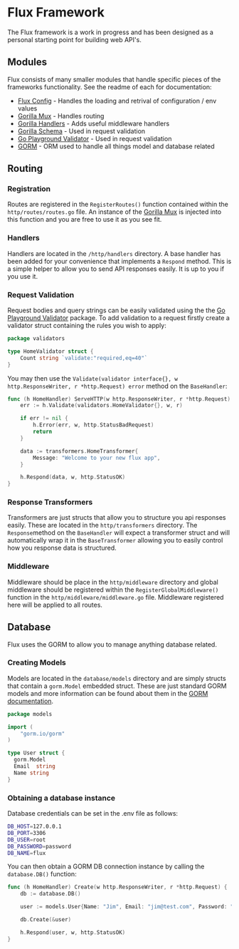 # Flux Framework

The Flux framework is a work in progress and has been designed as a personal starting point for building web API's.

## Modules
Flux consists of many smaller modules that handle specific pieces of the frameworks functionality. See the readme of each for documentation:

* [Flux Config](https://github.com/AdamHutchison/flux-config) - Handles the loading and retrival of configuration / env values
* [Gorilla Mux](https://github.com/gorilla/mux) - Handles routing
* [Gorilla Handlers](https://github.com/gorilla/handlers) - Adds useful middleware handlers
* [Gorilla Schema](https://github.com/gorilla/schema) - Used in request validation
* [Go Playground Validator](https://github.com/go-playground/validator) - Used in request validation
* [GORM](https://gorm.io/index.html) - ORM used to handle all things model and database related

## Routing

### Registration
Routes are registered in the `RegisterRoutes()` function contained within the `http/routes/routes.go` file. An instance of the [Gorilla Mux](https://github.com/gorilla/mux) is injected into this function and you are free to use it as you see fit.

### Handlers
Handlers are located in the `/http/handlers` directory. A base handler has been added for your convenience that implements a `Respond` method. This is a simple helper to allow you to send API responses easily. It is up to you if you use it.

### Request Validation
Request bodies and query strings can be easily validated using the the [Go Playground Validator](https://github.com/go-playground/validator) package. To add validation to a request firstly create a validator struct containing the rules you wish to apply:

```go
package validators

type HomeValidator struct {
	Count string `validate:"required,eq=40"`
}
```

You may then use the `Validate(validator interface{}, w http.ResponseWriter, r *http.Request) error` method on the `BaseHandler`:

```go
func (h HomeHandler) ServeHTTP(w http.ResponseWriter, r *http.Request) {
	err := h.Validate(validators.HomeValidator{}, w, r)

	if err != nil {
		h.Error(err, w, http.StatusBadRequest)
		return
	}

	data := transformers.HomeTransformer{
		Message: "Welcome to your new flux app",
	}

	h.Respond(data, w, http.StatusOK)
}
```

### Response Transformers
Transformers are just structs that allow you to structure you api responses easily. These are located in the `http/transformers` directory. The `Response`method on the `BaseHandler` will expect a transformer struct and will automatically wrap it in the `BaseTransformer` allowing you to easily control how you response data is structured.

### Middleware
Middleware should be place in the `http/middleware` directory and global middleware should be registered within the `RegisterGlobalMiddleware()` function in the `http/middleware/middleware.go` file. Middleware registered here will be applied to all routes.

## Database
Flux uses the GORM to allow you to manage anything database related.

### Creating Models
Models are located in the `database/models` directory and are simply structs that contain a `gorm.Model` embedded struct. These are just standard GORM models and more information can be found about them in the [GORM documentation](https://gorm.io/docs/models.html).

```go
package models

import (
	"gorm.io/gorm"
)

type User struct {
  gorm.Model
  Email  string
  Name string
}
```

### Obtaining a database instance
Database credentials can be set in the .env file as follows:
```bash
DB_HOST=127.0.0.1
DB_PORT=3306
DB_USER=root
DB_PASSWORD=password
DB_NAME=flux
```

You can then obtain a GORM DB connection instance by calling the `database.DB()` function:

```go
func (h HomeHandler) Create(w http.ResponseWriter, r *http.Request) {
	db := database.DB()

	user := models.User{Name: "Jim", Email: "jim@test.com", Password: "Super Secure"}

	db.Create(&user)

	h.Respond(user, w, http.StatusOK)
}
```
